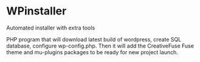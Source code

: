 # WPinstaller
Automated installer with extra tools

PHP program that will download latest build of wordpress, create SQL database, configure wp-config.php.
Then it will add the CreativeFuse Fuse theme and mu-plugins packages to be ready for new project launch.
